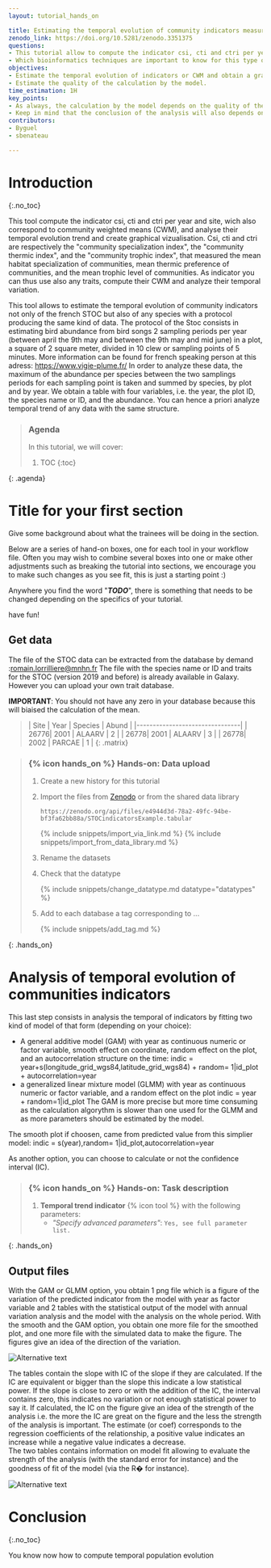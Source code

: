 ```yaml
---
layout: tutorial_hands_on

title: Estimating the temporal evolution of community indicators measured with the french STOC (Suivi temporel des oiseaux communs, or temporal tracking of common birds)
zenodo_link: https://doi.org/10.5281/zenodo.3351375
questions:
- This tutorial allow to compute the indicator csi, cti and ctri per year and site, wich also correspond to community weighted means (CWM), and analyse their temporal evolution trend and create graphical vizualisation.
- Which bioinformatics techniques are important to know for this type of data?
objectives:
- Estimate the temporal evolution of indicators or CWM and obtain a graphical visualization.
- Estimate the quality of the calculation by the model.
time_estimation: 1H
key_points:
- As always, the calculation by the model depends on the quality of the input data. The model will be more accurate with more data.
- Keep in mind that the conclusion of the analysis will also depends on the number of year you have in your data set. Be sure to have sufficient information on species responses to environmental changes before concludes.  
contributors:
- Byguel
- sbenateau

---
```



# Introduction
{:.no_toc}

<!-- This is a comment. -->

This tool compute the indicator csi, cti and ctri per year and site, wich also correspond to community weighted means (CWM), and analyse their temporal evolution trend and create graphical vizualisation.
Csi, cti and ctri are respectively the "community specialization index", the "community thermic index", and the "community trophic index", that measured the mean habitat specialization of communities, mean thermic preference of communities, and the mean trophic level of communities.
As indicator you can thus use also any traits, compute their CWM and analyze their temporal variation.

This tool allows to estimate the temporal evolution of community indicators not only of the french STOC but also of any species with a protocol producing the same kind of data.
The protocol of the Stoc consists in estimating bird abundance from bird songs 2 sampling periods per year (between april the 9th may and between the 9th may and mid june) in a plot, a square of 2 square meter, divided in 10 clew or sampling points of 5 minutes.
More information can be found for french speaking person at this adress: https://www.vigie-plume.fr/
In order to analyze these data, the maximum of the abundance per species between the two samplings periods for each sampling point is taken  and summed by species, by plot and by year.
We obtain a table with four variables, i.e. the year, the plot ID, the species name or ID, and the abundance. You can hence a priori analyze temporal trend of any data with the same structure.

> ### Agenda
>
> In this tutorial, we will cover:
>
> 1. TOC
> {:toc}
>
{: .agenda}

# Title for your first section

Give some background about what the trainees will be doing in the section.

Below are a series of hand-on boxes, one for each tool in your workflow file.
Often you may wish to combine several boxes into one or make other adjustments such
as breaking the tutorial into sections, we encourage you to make such changes as you
see fit, this is just a starting point :)

Anywhere you find the word "***TODO***", there is something that needs to be changed
depending on the specifics of your tutorial.

have fun!

## Get data

The file of the STOC data can be extracted from the database by demand :romain.lorrilliere@mnhn.fr
The file with the species name or ID and traits for the STOC (version 2019 and before) is already available in Galaxy. However you can upload your own trait database.

**IMPORTANT**: You should not have any zero in your database because this will biaised the calculation of the mean.

> | Site | Year | Species | Abund  |
> |--------------------------------|
> | 26776| 2001 | ALAARV  | 2      |
> | 26778| 2001 | ALAARV  | 3      |
> | 26778| 2002 | PARCAE  | 1      |
{: .matrix}


> ### {% icon hands_on %} Hands-on: Data upload
>
> 1. Create a new history for this tutorial
> 2. Import the files from [Zenodo]() or from the shared data library
>
>    ```
>    https://zenodo.org/api/files/e4944d3d-78a2-49fc-94be-bf3fa62bb88a/STOCindicatorsExample.tabular
>    ```
>
>    {% include snippets/import_via_link.md %}
>    {% include snippets/import_from_data_library.md %}
>
> 3. Rename the datasets
> 4. Check that the datatype
>
>    {% include snippets/change_datatype.md datatype="datatypes" %}
>
> 5. Add to each database a tag corresponding to ...
>
>    {% include snippets/add_tag.md %}
>
{: .hands_on}

# Analysis of temporal evolution of communities indicators

This last step consists in analysis the temporal of indicators by fitting two kind of model of that form (depending on your choice):
- A general additive model (GAM) with year as continuous numeric or factor variable, smooth effect on coordinate, random effect on the plot, and an autocorrelation structure on the time:
indic = year+s(longitude_grid_wgs84,latitude_grid_wgs84) + random= 1|id_plot + autocorrelation=year
- a generalized linear mixture model (GLMM) with year as continuous numeric or factor variable, and a random effect on the plot
indic = year + random=1|id_plot
The GAM is more precise but more time consuming as the calculation algorythm is slower than one used for the GLMM and as more parameters should be estimated by the model.

The smooth plot if choosen, came from predicted value from this simplier model: indic = s(year),random= 1|id_plot,autocorrelation=year

As another option, you can choose to calculate or not the confidence interval (IC).

> ### {% icon hands_on %} Hands-on: Task description
>
> 1. **Temporal trend indicator** {% icon tool %} with the following parameters:
>    - *"Specify advanced parameters"*: `Yes, see full parameter list.`
>
{: .hands_on}



## Output files
With the GAM or GLMM option, you obtain 1 png file which is a figure of the variation of the predicted indicator from the model with year as factor variable and 2 tables with the statistical output of the model with annual variation analysis and the model with the analysis on the whole period.
With the smooth and the GAM option, you obtain one more file for the smoothed plot, and one more file with the simulated data to make the figure.
The figures give an idea of the direction of the variation.

![Alternative text](../../images/image_name "Graphical output of the temporal analysis of indicator evolution")

The tables contain the slope with IC of the slope if they are calculated. If the IC are equivalent or bigger than the slope this indicate a low statistical power. If the slope is close to zero or with the addition of the IC, the interval contains zero, this indicates no variation or not enough statistical power to say it. If calculated, the IC on the figure give an idea of the strength of the analysis i.e. the more the IC are great on the figure and the less the strength of the analysis is important.
The estimate (or coef) corresponds to the regression coefficients of the relationship, a positive value indicates an increase while a negative value indicates a decrease.  
The two tables contains information on model fit allowing to evaluate the strength of the analysis (with the standard error for instance) and the goodness of fit of the model (via the R� for instance).

![Alternative text](../../images/image_name "Numerical output of the tamporal analysis of indicator evolution")


# Conclusion
{:.no_toc}

You know now how to compute temporal population evolution
